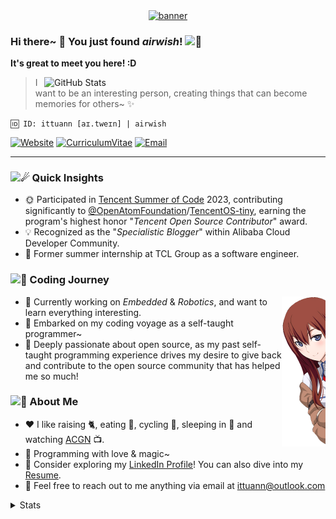 <p id="banner" align="center">
    <a href="https://github.com/ittuann">
        <img align="center" src="https://capsule-render.vercel.app/api?type=Waving&color=gradient&animation=fadeIn&text=airwish&desc=nya~&fontAlignY=40&descSize=20&descAlign=64&descAlignY=56&height=192" alt="banner" />
    </a>
</p>

### Hi there~ 👋 You just found *airwish*! <img src="https://fonts.gstatic.com/s/e/notoemoji/latest/1f973/512.webp" alt="🥳" width="32" height="32">

**It's great to meet you here! :D**

<a href="https://github.com/ittuann?tab=repositories&q=&sort=stargazers">
  <img align="right" width=450 src="https://github-readme-stats.vercel.app/api?username=ittuann&include_all_commits=true&count_private=true&show_icons=true&bg_color=caefd7,f5bfd7,abc9e9&title_color=8d192b&text_color=862931&icon_color=b71f36&border_color=&e9d8d4&border_radius=20&rank_icon=github" alt="GitHub Stats" />
</a>

> I want to be an interesting person, creating things that can become memories for others~ ✨

```
🆔 ID: ittuann [aɪ.tweɪn] | airwish
```

[![Website](https://img.shields.io/badge/-Blog-ff8000?style=for-the-badge&logo=blogger&logoColor=white&link=https://ittuann.github.io)](https://ittuann.github.io)
[![CurriculumVitae](https://img.shields.io/badge/-Résumé-informational?style=for-the-badge&logo=BookStack&logoColor=white&link=https://baiqilu.netlify.app)](https://baiqilu.netlify.app)
[![Email](https://img.shields.io/badge/-ittuann@outlook.com-c5221f?style=for-the-badge&logo=Gmail&logoColor=white&link=mailto:ittuann@outlook.com)](mailto:ittuann@outlook.com)

---

### <img src="https://fonts.gstatic.com/s/e/notoemoji/latest/2604_fe0f/512.webp" alt="☄" width="32" height="32"> Quick Insights

- 🌞 Participated in [Tencent Summer of Code](https://opensource.tencent.com/summer-of-code) 2023, contributing significantly to [@OpenAtomFoundation](https://github.com/OpenAtomFoundation)/[TencentOS-tiny](https://github.com/OpenAtomFoundation/TencentOS-tiny), earning the program's highest honor "*Tencent Open Source Contributor*" award.
- 💡 Recognized as the "*Specialistic Blogger*" within Alibaba Cloud Developer Community.
- 🏢 Former summer internship at TCL Group as a software engineer.

### <img src="https://fonts.gstatic.com/s/e/notoemoji/latest/1f388/512.webp" alt="🎈" width="32" height="32"> Coding Journey

<a href="https://en.wikipedia.org/wiki/Steins;Gate" target="_blank">
    <img align="right" height="240" src="https://raw.githubusercontent.com/ittuann/ittuann/main/kurisu.webp" alt="Makise Kurisu" />
</a>

- 🔭 Currently working on *Embedded* & *Robotics*, and want to learn everything interesting.
- 💫 Embarked on my coding voyage as a self-taught programmer~
- 🌱 Deeply passionate about open source, as my past self-taught programming experience drives my desire to give back and contribute to the open source community that has helped me so much!

### <img src="https://fonts.gstatic.com/s/e/notoemoji/latest/1f308/512.webp" alt="🌈" width="32" height="32"> About Me

- ❤️ I like raising 🐈, eating 🍞, cycling 🚵, sleeping in 🛌 and watching [ACGN](https://en.wikipedia.org/wiki/ACG_(subculture)) 📺.
- 🌸 Programming with love & magic~
- 📝 Consider exploring my [LinkedIn Profile](https://www.linkedin.com/in/baiqi-lu)! You can also dive into my [Resume](https://baiqilu.netlify.app).
- 💌 Feel free to reach out to me anything via email at [ittuann@outlook.com](mailto:ittuann@outlook.com)

<details>
  <summary>Stats</summary>

  <a href="https://github.com/ittuann?tab=repositories">
    <img src="https://github-profile-summary-cards.vercel.app/api/cards/productive-time?username=ittuann&utcOffset=8&theme=nord_bright" alt="Commits Time Stats">
  </a>

</details>
